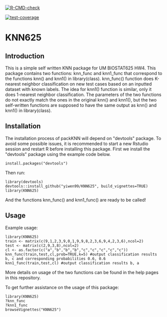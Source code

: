<!-- badges: start -->
[![R-CMD-check](https://github.com/yiwen99/KNN625/workflows/R-CMD-check/badge.svg)](https://github.com/yiwen99/KNN625/actions)
<!-- badges: end -->

[![test-coverage](https://github.com/yiwen99/KNN625/actions/workflows/test-coverage.yaml/badge.svg)](https://github.com/yiwen99/KNN625/actions/workflows/test-coverage.yaml)

# KNN625
## Introduction
This is a simple self written KNN package for UM BIOSTAT625 HW4. This package contains two functions: knn_func and knn1_func that correspond to the functions knn() and knn1() in library(class). knn_func() function does K-nearest neighbor classification on new test cases based on an inputted dataset with known labels. The idea for knn1() function is similar, only it does 1-nearest neighbor classification. The parameters of the two functions do not exactly match the ones in the original knn() and knn1(), but the two self-written functions are supposed to have the same output as knn() and knn1() in library(class).

## Installation
The installation process of packKNN will depend on "devtools" package.
To avoid some possible issues, it is recommended to start a new Rstudio session and restart R before installing this package.
First we install the "devtools" package using the example code below.
```
install.packages("devtools")
```
Then run:
```
library(devtools)
devtools::install_github("yiwen99/KNN625", build_vignettes=TRUE)
library(KNN625)
```
And the functions knn_func() and knn1_func() are ready to be called!

## Usage
Example usage:
```
library(KNN625)
train <- matrix(c(9,1,2,3,9,0,1,9,9,8,2,3,6,9,4,2,3,6),ncol=2)
test <- matrix(c(2,9,3,8),ncol=2)
cl <- as.factor(c("a","b","b","b","c","c","c","c","c"))
knn_func(train,test,cl,prob=TRUE,k=5) #output classification results b, c and corresponding probabilities 0.6, 0.6
knn1_func(train,test,cl) #output classification results b, a
```
More details on usage of the two functions can be found in the help pages in this repository.

To get further assistance on the usage of this package:

```
library(KNN625)
?knn_func
?knn1_func
browseVignettes("KNN625")
```
